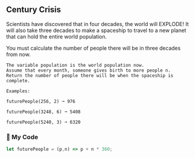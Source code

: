 ## Century Crisis

Scientists have discovered that in four decades, the world will EXPLODE! It will also take three decades to make a spaceship to travel to a new planet that can hold the entire world population.

You must calculate the number of people there will be in three decades from now.
```
The variable population is the world population now.
Assume that every month, someone gives birth to more people n.
Return the number of people there will be when the spaceship is complete.

Examples:

futurePeople(256, 2) ➞ 976

futurePeople(3248, 6) ➞ 5408

futurePeople(5240, 3) ➞ 6320
```
### :fallen_leaf: My Code
```js
let futurePeople = (p,n) => p + n * 360;
```

